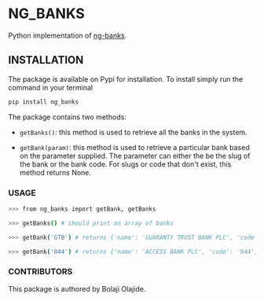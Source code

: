 # NG_BANKS

Python implementation of [ng-banks](https://github.com/BolajiOlajide/ng-banks).

## INSTALLATION

The package is available on Pypi for installation. To install simply run the command in your terminal

```sh
pip install ng_banks
```

The package contains two methods:

* `getBanks()`: this method is used to retrieve all the banks in the system.

* `getBank(param)`: this method is used to retrieve a particular bank based on the parameter supplied. The parameter can either the be the slug of the bank or the bank code. For slugs or code that don't exist, this method returns None.

### USAGE

```sh
>>> from ng_banks import getBank, getBanks

>>> getBanks() # should print an array of banks

>>> getBank('GTB') # returns {'name': 'GUARANTY TRUST BANK PLC', 'code': '058', 'slug': 'GTB', 'ussd_code': '*737#' }

>>> getBank('044') # returns {'name': 'ACCESS BANK PLC', 'code': '044', 'slug': 'ACC', 'ussd_code': '*901#' }
```

### CONTRIBUTORS

This package is authored by Bolaji Olajide.
